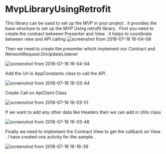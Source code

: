 # MvpLibraryUsingRetrofit
This library can be used to set  up the MVP in your project . it provides the base structure to set up the MVP Using retrofit library . 
First you need to create the contract between Presenter and  View . it helps to coordinate  between view and API calling 
![screenshot from 2018-07-16 16-04-08](https://user-images.githubusercontent.com/23557343/42754522-69ca85a2-8912-11e8-9241-fded61fd14f4.png)


Then we need to create the presenter which implement  our  Contract and NetworkRequest.OnUpdateListener 


![screenshot from 2018-07-16 16-04-04](https://user-images.githubusercontent.com/23557343/42754666-ed531308-8912-11e8-8ca6-e762d95d09fa.png)


Add the Url in AppConstants  class to   call the API .



![screenshot from 2018-07-16 16-03-44](https://user-images.githubusercontent.com/23557343/42754756-4f531fc6-8913-11e8-8cc6-49baf3f55c54.png)


Create Call on ApiClient Class 




![screenshot from 2018-07-16 16-03-51](https://user-images.githubusercontent.com/23557343/42754795-7e6a3f42-8913-11e8-89e2-9614b392424f.png)



If we want to add any other data like Headers then we can add in Utils class  




![screenshot from 2018-07-16 16-03-48](https://user-images.githubusercontent.com/23557343/42754907-e6728bb2-8913-11e8-83fd-1be8ce709407.png)


Finally we need to implement the Contract.View to  get the callback on View . I have created one activity for the sample . 




![screenshot from 2018-07-16 16-16-39](https://user-images.githubusercontent.com/23557343/42754955-235d562e-8914-11e8-9466-d8e9f023067c.png)




